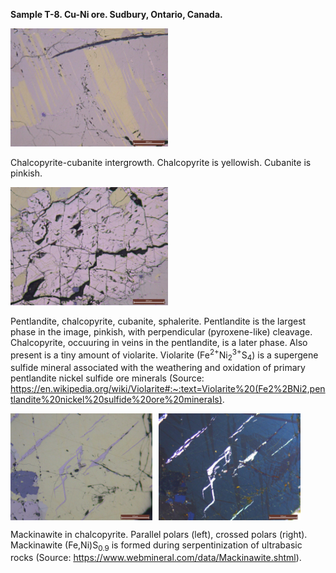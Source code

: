 **Sample T-8. Cu-Ni ore. Sudbury, Ontario, Canada.**

<img src="https://github.com/DinaKlim/Jack_Voncken/blob/main/Ore_microscopy_samples/T8/T8_ccp_cub.jpg" alt="T8 ccp cub" style="width:50%;">

Chalcopyrite-cubanite intergrowth. Chalcopyrite is yellowish. Cubanite is pinkish.

<img src="https://github.com/DinaKlim/Jack_Voncken/blob/main/Ore_microscopy_samples/T8/T8_pn_ccp_cub_sph.jpg" alt="T8 pn ccp cub sph" style="width:50%;">

Pentlandite, chalcopyrite, cubanite, sphalerite. Pentlandite is the largest phase in the image, pinkish, with perpendicular (pyroxene-like) cleavage.
Chalcopyrite, occuuring in veins in the pentlandite, is a later phase. Also present is a tiny amount of violarite. Violarite (Fe<sup>2+</sup>Ni<sub>2</sub><sup>3+</sup>S<sub>4</sub>) is a supergene sulfide mineral associated with the weathering and oxidation of primary pentlandite nickel sulfide ore minerals (Source: https://en.wikipedia.org/wiki/Violarite#:~:text=Violarite%20(Fe2%2BNi2,pentlandite%20nickel%20sulfide%20ore%20minerals). 

<div style="display: flex; align-items: flex-start;">
    <img src="https://github.com/DinaKlim/Jack_Voncken/blob/main/Ore_microscopy_samples/T8/T8_mkw_ccp_parallel.jpg" style="width: 45%; height: auto; margin-right: 2%;">
    <img src="https://github.com/DinaKlim/Jack_Voncken/blob/main/Ore_microscopy_samples/T8/T8_mkw_ccp_crossed.jpg" style="width: 45%; height: auto;">
</div>

Mackinawite in chalcopyrite. Parallel polars (left), crossed polars (right). Mackinawite (Fe,Ni)S<sub>0.9</sub> is formed during serpentinization of ultrabasic rocks (Source: https://www.webmineral.com/data/Mackinawite.shtml).

